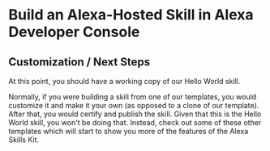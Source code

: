 # Build an Alexa-Hosted Skill in Alexa Developer Console

## Customization / Next Steps

At this point, you should have a working copy of our Hello World skill. 

Normally, if you were building a skill from one of our templates, you would customize it and make it your own (as opposed to a clone of our template).  After that, you would certify and publish the skill.  Given that this is the Hello World skill, you won't be doing that.  Instead, check out some of these other templates which will start to show you more of the features of the Alexa Skills Kit.

